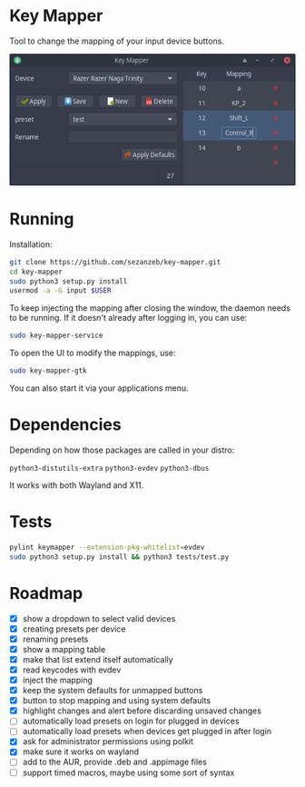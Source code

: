 # Key Mapper

Tool to change the mapping of your input device buttons.

<p align="center">
    <img src="data/screenshot.png"/>
</p>

# Running

Installation:

```bash
git clone https://github.com/sezanzeb/key-mapper.git
cd key-mapper
sudo python3 setup.py install
usermod -a -G input $USER
```

To keep injecting the mapping after closing the window, the daemon needs to
be running. If it doesn't already after logging in, you can use:

```bash
sudo key-mapper-service
```

To open the UI to modify the mappings, use:

```bash
sudo key-mapper-gtk
```

You can also start it via your applications menu.

# Dependencies

Depending on how those packages are called in your distro:

`python3-distutils-extra` `python3-evdev` `python3-dbus`

It works with both Wayland and X11.

# Tests

```bash
pylint keymapper --extension-pkg-whitelist=evdev
sudo python3 setup.py install && python3 tests/test.py
```

# Roadmap

- [x] show a dropdown to select valid devices
- [x] creating presets per device
- [x] renaming presets
- [x] show a mapping table
- [x] make that list extend itself automatically
- [x] read keycodes with evdev
- [x] inject the mapping
- [x] keep the system defaults for unmapped buttons
- [x] button to stop mapping and using system defaults
- [x] highlight changes and alert before discarding unsaved changes
- [ ] automatically load presets on login for plugged in devices
- [ ] automatically load presets when devices get plugged in after login
- [x] ask for administrator permissions using polkit
- [x] make sure it works on wayland
- [ ] add to the AUR, provide .deb and .appimage files
- [ ] support timed macros, maybe using some sort of syntax
